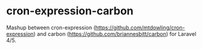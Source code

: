 # cron-expression-carbon
Mashup between cron-expression (https://github.com/mtdowling/cron-expression) and carbon (https://github.com/briannesbitt/carbon) for Laravel 4/5.
